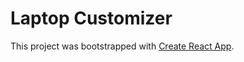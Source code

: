 # Laptop Customizer


This project was bootstrapped with [Create React App](https://github.com/facebook/create-react-app).
